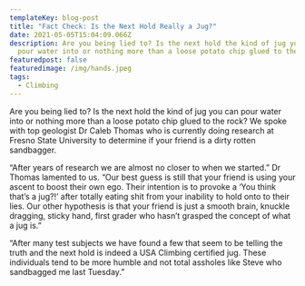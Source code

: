 ```yaml
---
templateKey: blog-post
title: "Fact Check: Is the Next Hold Really a Jug?"
date: 2021-05-05T15:04:09.066Z
description: Are you being lied to? Is the next hold the kind of jug you can
  pour water into or nothing more than a loose potato chip glued to the rock?
featuredpost: false
featuredimage: /img/hands.jpeg
tags:
  - Climbing
---
```

Are you being lied to? Is the next hold the kind of jug you can pour water into or nothing more than a loose potato chip glued to the rock? We spoke with top geologist Dr Caleb Thomas who is currently doing research at Fresno State University to determine if your friend is a dirty rotten sandbagger. 



“After years of research we are almost no closer to when we started.” Dr Thomas lamented to us. “Our best guess is still that your friend is using your ascent to boost their own ego. Their intention is to provoke a ‘You think that’s a jug?!’ after totally eating shit from your inability to hold onto to their lies. Our other hypothesis is that your friend is just a smooth brain, knuckle dragging, sticky hand, first grader who hasn’t grasped the concept of what a jug is.”



“After many test subjects we have found a few that seem to be telling the truth and the next hold is indeed a USA Climbing certified jug. These individuals tend to be more humble and not total assholes like Steve who sandbagged me last Tuesday.”
